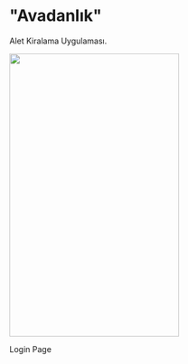 # "Avadanlık"
Alet Kiralama Uygulaması.

<img src= https://user-images.githubusercontent.com/77845105/122406234-5a74b800-cf89-11eb-930d-b8ab57d79390.png width="300" height="500">

Login Page
